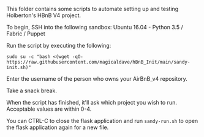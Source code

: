 This folder contains some scripts to automate setting up and testing Holberton's HBnB V4 project.

To begin, SSH into the following sandbox: Ubuntu 16.04 - Python 3.5 / Fabric / Puppet

Run the script by executing the following:

`sudo su -c "bash <(wget -qO- https://raw.githubusercontent.com/magicaldave/hBnB_Init/main/sandy-init.sh)"`

Enter the username of the person who owns your AirBnB_v4 repository.

Take a snack break.

When the script has finished, it'll ask which project you wish to run.
Acceptable values are within 0-4.

You can CTRL-C to close the flask application and run `sandy-run.sh` to open the flask application again for a new file.
